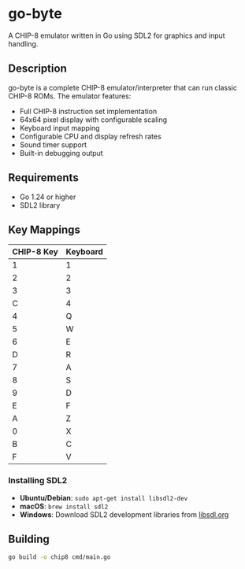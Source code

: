# go-byte

A CHIP-8 emulator written in Go using SDL2 for graphics and input handling.

## Description

go-byte is a complete CHIP-8 emulator/interpreter that can run classic CHIP-8 ROMs. The emulator features:

- Full CHIP-8 instruction set implementation
- 64x64 pixel display with configurable scaling
- Keyboard input mapping
- Configurable CPU and display refresh rates
- Sound timer support
- Built-in debugging output

## Requirements

- Go 1.24 or higher
- SDL2 library

## Key Mappings

| CHIP-8 Key | Keyboard |
|------------|----------|
| 1 | 1 |
| 2 | 2 |
| 3 | 3 |
| C | 4 |
| 4 | Q |
| 5 | W |
| 6 | E |
| D | R |
| 7 | A |
| 8 | S |
| 9 | D |
| E | F |
| A | Z |
| 0 | X |
| B | C |
| F | V |

### Installing SDL2

- **Ubuntu/Debian**: `sudo apt-get install libsdl2-dev`  
- **macOS**: `brew install sdl2`
- **Windows**: Download SDL2 development libraries from [libsdl.org](https://libsdl.org/)

## Building

```sh
go build -o chip8 cmd/main.go
```
